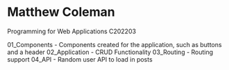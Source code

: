 # Matthew Coleman
Programming for Web Applications C202203

01_Components - Components created for the application, such as buttons and a header
02_Application - CRUD Functionality
03_Routing - Routing support
04_API - Random user API to load in posts
